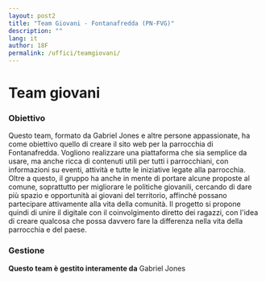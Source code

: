 ```yaml
---
layout: post2
title: "Team Giovani - Fontanafredda (PN-FVG)"
description: ""
lang: it
author: 18F
permalink: /uffici/teamgiovani/
---
```


<h1>Team giovani</h1>
<h3>Obiettivo</h3>
<p>Questo team, formato da Gabriel Jones e altre persone appassionate, ha come obiettivo quello di creare il sito web per la parrocchia di Fontanafredda. Vogliono realizzare una piattaforma che sia semplice da usare, ma anche ricca di contenuti utili per tutti i parrocchiani, con informazioni su eventi, attività e tutte le iniziative legate alla parrocchia. Oltre a questo, il gruppo ha anche in mente di portare alcune proposte al comune, soprattutto per migliorare le politiche giovanili, cercando di dare più spazio e opportunità ai giovani del territorio, affinché possano partecipare attivamente alla vita della comunità. Il progetto si propone quindi di unire il digitale con il coinvolgimento diretto dei ragazzi, con l'idea di creare qualcosa che possa davvero fare la differenza nella vita della parrocchia e del paese.</p>
<h3>Gestione</h3>
<p><b>Questo team è gestito interamente da</b> Gabriel Jones</p>